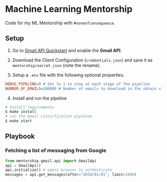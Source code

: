 # Machine Learning Mentorship

Code for my ML Mentorship with `#noneofconsequence`.

## Setup

1. Go to [Gmail API Quickstart](https://developers.google.com/gmail/api/quickstart/js) and enable the **Gmail API**.

2. Download the Client Configuration (`credentials.json`) and save it as `mentorship/secret.json` (note the rename).

3. Setup a `.env` file with the following optional properties.

```ini
DEBUG_PIPELINE=0 # Set to 1 to stop at each stage of the pipeline
NUMBER_OF_EMAILS=100000 # Number of emails to download in the obtain step of the pipeline
```

4. Install and run the pipeline

```bash
# Install requirements
$ make install
# run the email classification pipleine
$ make start
```

## Playbook

### Fetching a list of messaging from Google

```python
from mentorship.gmail.api import GmailApi
api = GmailApi()
api.initialize() # opens browser to authenticate
messages = api.get_messages(after="2019/01/01", limit=1000)
```
